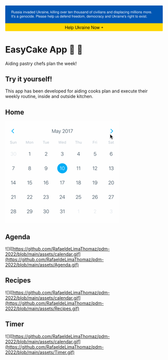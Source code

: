 [![Stand With Ukraine](https://raw.githubusercontent.com/vshymanskyy/StandWithUkraine/main/banner2-direct.svg)](https://stand-with-ukraine.pp.ua)


# EasyCake App :cake: :iphone:
Aiding pastry chefs plan the week!



## Try it yourself!

This app has been developed for aiding cooks plan and execute their weekly routine, inside and outside kitchen.

## Home

![](https://github.com/RafaeldeLimaThomaz/pdm-2022/blob/main/assets/calendar.gif)


## Agenda

![]([https://github.com/RafaeldeLimaThomaz/pdm-2022/blob/main/assets/calendar.gif](https://github.com/RafaeldeLimaThomaz/pdm-2022/blob/main/assets/Agenda.gif)

## Recipes

![]([https://github.com/RafaeldeLimaThomaz/pdm-2022/blob/main/assets/calendar.gif](https://github.com/RafaeldeLimaThomaz/pdm-2022/blob/main/assets/Recipes.gif)

## Timer

![]([https://github.com/RafaeldeLimaThomaz/pdm-2022/blob/main/assets/calendar.gif](https://github.com/RafaeldeLimaThomaz/pdm-2022/blob/main/assets/Timer.gif)
